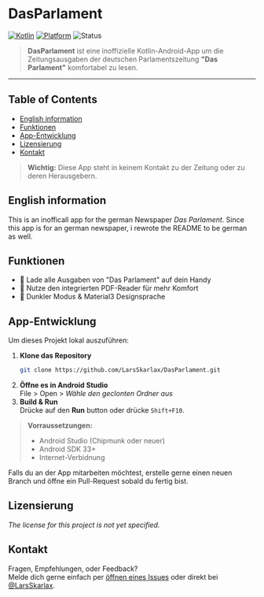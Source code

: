 # DasParlament

[![Kotlin](https://img.shields.io/badge/Kotlin-1.9-blue?logo=kotlin)](https://kotlinlang.org/)
[![Platform](https://img.shields.io/badge/Platform-Android-green)](https://developer.android.com/)
![Status](https://img.shields.io/badge/status-active-brightgreen)
<!-- Add a build status or CI badge if available -->

<!-- If you have a logo or screenshot, add it here -->
<!-- ![App Logo](assets/logo.png) -->
<!-- ![Screenshot](assets/screenshot.png) -->

> **DasParlament** ist eine inoffizielle Kotlin-Android-App um die Zeitungsausgaben der deutschen Parlamentszeitung **"Das Parlament"** komfortabel zu lesen.

---

## Table of Contents

- [English information](#english-information)
- [Funktionen](#funktionen)
- [App-Entwicklung](#app-entwicklung)
- [Lizensierung](#lizensierung)
- [Kontakt](#kontakt)

> **Wichtig:** Diese App steht in keinem Kontakt zu der Zeitung oder zu deren Herausgebern.

## English information

This is an inofficall app for the german Newspaper *Das Parlament*. Since this app is for an german newspaper, i rewrote the README to be german as well. 

## Funktionen

- 📰 Lade alle Ausgaben von "Das Parlament" auf dein Handy
- 📖 Nutze den integrierten PDF-Reader für mehr Komfort
- 🌙 Dunkler Modus & Material3 Designsprache

## App-Entwicklung

Um dieses Projekt lokal auszuführen:

1. **Klone das Repository**
   ```bash
   git clone https://github.com/LarsSkarlax/DasParlament.git
   ```
2. **Öffne es in Android Studio**  
   File > Open > *Wähle den geclonten Ordner aus*
3. **Build & Run**  
   Drücke auf den **Run** button oder drücke `Shift+F10`.

> **Vorraussetzungen:**  
> - Android Studio (Chipmunk oder neuer)  
> - Android SDK 33+  
> - Internet-Verbidnung

Falls du an der App mitarbeiten möchtest, erstelle gerne einen neuen Branch und öffne ein Pull-Request sobald du fertig bist.

## Lizensierung

*The license for this project is not yet specified.*

## Kontakt

Fragen, Empfehlungen, oder Feedback?  
Melde dich gerne einfach per [öffnen eines Issues](https://github.com/LarsSkarlax/DasParlament/issues) oder direkt bei [@LarsSkarlax](https://github.com/LarsSkarlax).
